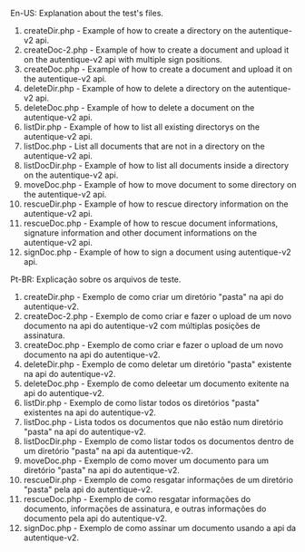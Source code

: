 En-US: 
  Explanation about the test's files.
  1. createDir.php - Example of how to create a directory on the autentique-v2 api.
  2. createDoc-2.php - Example of how to create a document and upload it on the autentique-v2 api with multiple sign positions.
  3. createDoc.php - Example of how to create a document and upload it on the autentique-v2 api.
  4. deleteDir.php - Example of how to delete a directory on the autentique-v2 api.
  5. deleteDoc.php - Example of how to delete a document on the autentique-v2 api.
  6. listDir.php   - Example of how to list all existing directorys on the autentique-v2 api.
  7. listDoc.php   - List all documents that are not in a directory on the autentique-v2 api.
  8. listDocDir.php  - Example of how to list all documents inside a directory on the autentique-v2 api.
  9. moveDoc.php   - Example of how to move document to some directory on the autentique-v2 api.
  10. rescueDir.php - Example of how to rescue directory information on the autentique-v2 api.
  11. rescueDoc.php  - Example of how to rescue document informations, signature information and other document informations on the autentique-v2 api.
  12. signDoc.php   - Example of how to sign a document using autentique-v2 api.
  
Pt-BR:
  Explicação sobre os arquivos de teste.
  1. createDir.php - Exemplo de como criar um diretório "pasta" na api do autentique-v2.
  2. createDoc-2.php - Exemplo de como criar e fazer o upload de um novo documento na api do autentique-v2 com múltiplas posições de assinatura.
  3. createDoc.php - Exemplo de como criar e fazer o upload de um novo documento na api do autentique-v2.
  4. deleteDir.php - Exemplo de como deletar um diretório "pasta" existente na api do autentique-v2.
  5. deleteDoc.php - Exemplo de como deleetar um documento exitente na api do autentique-v2.
  6. listDir.php   - Exemplo de como listar todos os diretórios "pasta" existentes na api do autentique-v2.
  7. listDoc.php   - Lista todos os documentos que não estão num diretório "pasta" na api do autentique-v2.
  8. listDocDir.php  - Exemplo de como listar todos os documentos dentro de um diretório "pasta" na api da autentique-v2.
  9. moveDoc.php   - Exemplo de como mover um documento para um diretório "pasta" na api do autentique-v2.
  10. rescueDir.php - Exemplo de como resgatar informações de um diretório "pasta" pela api do autentique-v2.
  11. rescueDoc.php  - Exemplo de como resgatar informações do documento, informações de assinatura, e outras informações do documento pela api do autentique-v2.
  12. signDoc.php   - Exemplo de como assinar um documento usando a api da autentique-v2.
